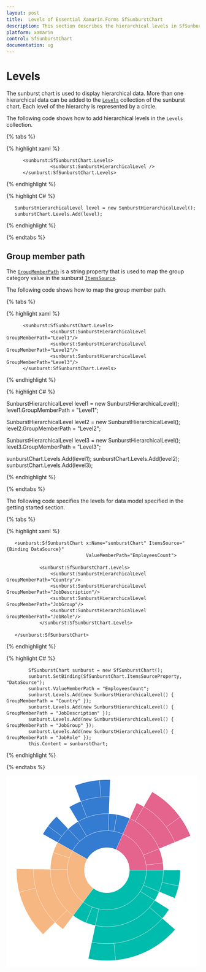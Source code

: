 ```yaml
---
layout: post
title:  Levels of Essential Xamarin.Forms SfSunburstChart
description: This section describes the hierarchical levels in SfSunburstChart.
platform: xamarin
control: SfSunburstChart
documentation: ug
---
```


# Levels

The sunburst chart is used to display hierarchical data. More than one hierarchical data can be added to the [`Levels`](https://help.syncfusion.com/cr/cref_files/xamarin/Syncfusion.SfSunburstChart.XForms~Syncfusion.SfSunburstChart.XForms.SfSunburstChart~Levels.html) collection of the sunburst chart. Each level of the hierarchy is represented by a circle.

The following code shows how to add hierarchical levels in the `Levels` collection.

{% tabs %} 

{% highlight xaml %}

          <sunburst:SfSunburstChart.Levels>
                    <sunburst:SunburstHierarchicalLevel />
          </sunburst:SfSunburstChart.Levels>


{% endhighlight %}

{% highlight C# %} 

       SunburstHierarchicalLevel level = new SunburstHierarchicalLevel();
       sunburstChart.Levels.Add(level);

{% endhighlight %}

{% endtabs %} 

## Group member path

The [`GroupMemberPath`](https://help.syncfusion.com/cr/cref_files/xamarin/Syncfusion.SfSunburstChart.XForms~Syncfusion.SfSunburstChart.XForms.SunburstHierarchicalLevel~GroupMemberPath.html) is a string property that is used to map the group category value in the sunburst [`ItemsSource`](https://help.syncfusion.com/cr/cref_files/xamarin/sfsunburstchart/Syncfusion.SfSunburstChart.XForms~Syncfusion.SfSunburstChart.XForms.SfSunburstChart~ItemsSource.html).

The following code shows how to map the group member path.

{% tabs %} 

{% highlight xaml %}

          <sunburst:SfSunburstChart.Levels>
                    <sunburst:SunburstHierarchicalLevel GroupMemberPath="Level1"/>
                    <sunburst:SunburstHierarchicalLevel GroupMemberPath="Level2"/>
                    <sunburst:SunburstHierarchicalLevel GroupMemberPath="Level3"/>
          </sunburst:SfSunburstChart.Levels>

{% endhighlight %}

{% highlight C# %} 

SunburstHierarchicalLevel level1 = new SunburstHierarchicalLevel();
level1.GroupMemberPath = "Level1";

SunburstHierarchicalLevel level2 = new SunburstHierarchicalLevel();
level2.GroupMemberPath = "Level2";

SunburstHierarchicalLevel level3 = new SunburstHierarchicalLevel();
level3.GroupMemberPath = "Level3";

sunburstChart.Levels.Add(level1);
sunburstChart.Levels.Add(level2);
sunburstChart.Levels.Add(level3);

{% endhighlight %}

{% endtabs %} 

The following code specifies the levels for data model specified in the getting started section.

{% tabs %} 

{% highlight xaml %}

       <sunburst:SfSunburstChart x:Name="sunburstChart" ItemsSource="{Binding DataSource}"  
                                 ValueMemberPath="EmployeesCount">

                <sunburst:SfSunburstChart.Levels>
                    <sunburst:SunburstHierarchicalLevel GroupMemberPath="Country"/>
                    <sunburst:SunburstHierarchicalLevel GroupMemberPath="JobDescription"/>
                    <sunburst:SunburstHierarchicalLevel GroupMemberPath="JobGroup"/>
                    <sunburst:SunburstHierarchicalLevel GroupMemberPath="JobRole"/>
                </sunburst:SfSunburstChart.Levels>

       </sunburst:SfSunburstChart>

{% endhighlight %}

{% highlight C# %} 

            SfSunburstChart sunburst = new SfSunburstChart();           
            sunburst.SetBinding(SfSunburstChart.ItemsSourceProperty, "DataSource");
            sunburst.ValueMemberPath = "EmployeesCount";
            sunburst.Levels.Add(new SunburstHierarchicalLevel() { GroupMemberPath = "Country" });
            sunburst.Levels.Add(new SunburstHierarchicalLevel() { GroupMemberPath = "JobDescription" });
            sunburst.Levels.Add(new SunburstHierarchicalLevel() { GroupMemberPath = "JobGroup" });
            sunburst.Levels.Add(new SunburstHierarchicalLevel() { GroupMemberPath = "JobRole" });
            this.Content = sunburstChart;

{% endhighlight %}

{% endtabs %} 

![](Levels_images/Levels.png)


